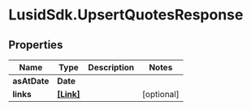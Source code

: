 # LusidSdk.UpsertQuotesResponse

## Properties
Name | Type | Description | Notes
------------ | ------------- | ------------- | -------------
**asAtDate** | **Date** |  | 
**links** | [**[Link]**](Link.md) |  | [optional] 


